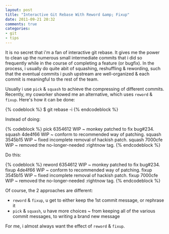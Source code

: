 ```yaml
---
layout: post
title: "Interactive Git Rebase With Reword &amp; Fixup"
date: 2011-09-21 20:32
comments: true
categories: 
- git
- tips
---
```


It is no secret that i'm a fan of interactive git rebase. It gives me
the power to clean up the numerous small intermediate commits that i
did so frequently while in the course of completing a feature (or bugfix).
In the process, i usually do quite abit of squashing, reshuffling &
rewording, such that the eventual commits i push upstream are
well-organized & each commit is meaningful to the rest of the team.

Usually i use `pick` & `squash` to achieve the compressing of different
commits. Recently, my coworker showed me an alternative, which uses `reword`
& `fixup`.  Here's how it can be done:

{% codeblock %}
$ git rebase -i <branch>
{% endcodeblock %}

Instead of doing:

{% codeblock %}
pick 6354612 WIP ~ monkey patched to fix bug#234.
squash 4de4f66 WIP ~ conform to recommended way of patching.
squash 3545b15 WIP ~ fixed incomplete removal of hackish patch.
squash 7000cfe WIP ~ removed the no-longer-needed :rightnow tag.
{% endcodeblock %}

Do this:

{% codeblock %}
reword 6354612 WIP ~ monkey patched to fix bug#234.
fixup 4de4f66 WIP ~ conform to recommended way of patching.
fixup 3545b15 WIP ~ fixed incomplete removal of hackish patch.
fixup 7000cfe WIP ~ removed the no-longer-needed :rightnow tag.
{% endcodeblock %}

Of course, the 2 approaches are different:

- `reword` & `fixup`, u get to either keep the 1st commit message,
or rephrase it
- `pick` & `squash`, u have more choices ~ from keeping all of the
various commit messages, to writing a brand new message

For me, i almost always want the effect of `reword` & `fixup`.
